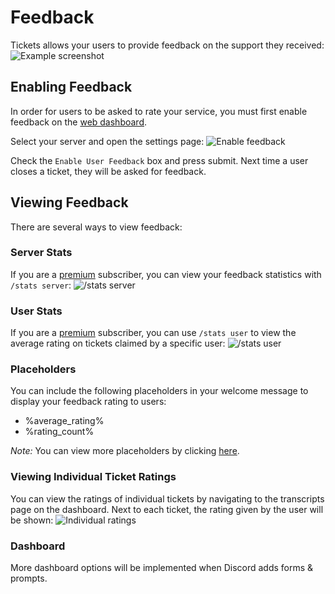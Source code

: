 # Feedback
Tickets allows your users to provide feedback on the support they received:
![Example screenshot](/img/feedback_example.webp)

## Enabling Feedback
In order for users to be asked to rate your service, you must first enable feedback on the [web dashboard](./dashboard.md). 

Select your server and open the settings page:
![Enable feedback](/img/enable_feedback.webp)

Check the `Enable User Feedback` box and press submit.
Next time a user closes a ticket, they will be asked for feedback.

## Viewing Feedback
There are several ways to view feedback:

### Server Stats
If you are a [premium](https://ticketsbot.net/premium) subscriber, you can view your feedback statistics with `/stats server`:
![/stats server](/img/feedback_stats.webp)

### User Stats
If you are a [premium](https://ticketsbot.net/premium) subscriber, you can use `/stats user` to view the average rating on tickets claimed by a specific user:
![/stats user](/img/feedback_user.webp)

### Placeholders
You can include the following placeholders in your welcome message to display your feedback rating to users:
- %average_rating%
- %rating_count%

*Note:* You can view more placeholders by clicking [here](./placeholders.md).

### Viewing Individual Ticket Ratings
You can view the ratings of individual tickets by navigating to the transcripts page on the dashboard. Next to each ticket, the rating given by the user will be shown:
![Individual ratings](/img/feedback_transcripts.webp)

### Dashboard
More dashboard options will be implemented when Discord adds forms & prompts.
